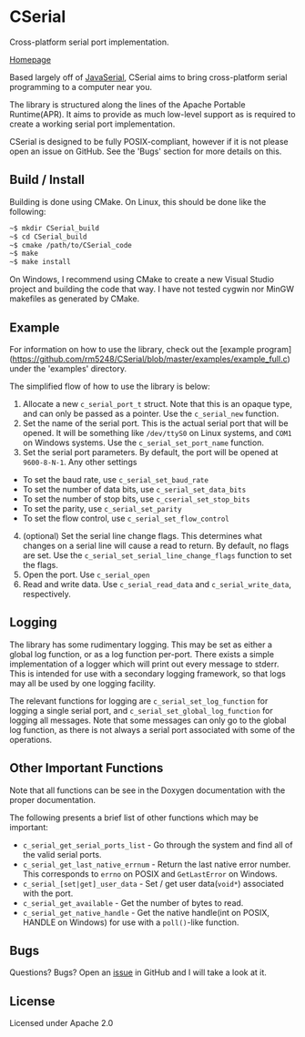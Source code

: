 # CSerial

Cross-platform serial port implementation.

[Homepage](http://programming.rm5248.com/projects/c-serial/)

Based largely off of [JavaSerial](https://github.com/rm5248/JavaSerial),
CSerial aims to bring cross-platform serial programming to a computer near you.

The library is structured along the lines of the Apache Portable Runtime(APR).
It aims to provide as much low-level support as is required to create a working
serial port implementation.

CSerial is designed to be fully POSIX-compliant, however if it is not please
open an issue on GitHub.  See the 'Bugs' section for more details on this.

## Build / Install

Building is done using CMake.  On Linux, this should be done like the 
following:

```bash
~$ mkdir CSerial_build
~$ cd CSerial_build
~$ cmake /path/to/CSerial_code
~$ make
~$ make install
```

On Windows, I recommend using CMake to create a new Visual Studio project and 
building the code that way.  I have not tested cygwin nor MinGW makefiles as 
generated by CMake.

## Example

For information on how to use the library, check out the [example program]
(https://github.com/rm5248/CSerial/blob/master/examples/example_full.c)
under the 'examples' directory.

The simplified flow of how to use the library is below:

1. Allocate a new `c_serial_port_t` struct.  Note that this is an opaque type,
and can only be passed as a pointer.  Use the `c_serial_new` function.
2. Set the name of the serial port.  This is the actual serial port that will 
be opened.  It will be something like `/dev/ttyS0` on Linux systems, and 
`COM1` on Windows systems.  Use the `c_serial_set_port_name` function.
3. Set the serial port parameters.  By default, the port will be opened at 
`9600-8-N-1`.  Any other settings 
  * To set the baud rate, use `c_serial_set_baud_rate`
  * To set the number of data bits, use `c_serial_set_data_bits`
  * To set the number of stop bits, use `c_cserial_set_stop_bits`
  * To set the parity, use `c_serial_set_parity`
  * To set the flow control, use `c_serial_set_flow_control`
4. (optional) Set the serial line change flags.  This determines what changes 
on a serial line will cause a read to return.  By default, no flags are set.
Use the `c_serial_set_serial_line_change_flags` function to set the flags.
5. Open the port.  Use `c_serial_open`
6. Read and write data.  Use `c_serial_read_data` and `c_serial_write_data`, 
respectively.

## Logging

The library has some rudimentary logging.  This may be set as either a global 
log function, or as a log function per-port.  There exists a simple 
implementation of a logger which will print out every message to stderr.  This 
is intended for use with a secondary logging framework, so that logs may all 
be used by one logging facility.

The relevant functions for logging are `c_serial_set_log_function` for logging 
a single serial port, and `c_serial_set_global_log_function` for logging 
all messages.  Note that some messages can only go to the global log function, 
as there is not always a serial port associated with some of the operations.

## Other Important Functions

Note that all functions can be see in the Doxygen documentation with 
the proper documentation.  

The following presents a brief list of other functions which may be 
important:

* `c_serial_get_serial_ports_list` - Go through the system and find all of 
the valid serial ports.
* `c_serial_get_last_native_errnum` - Return the last native error number.  
This corresponds to `errno` on POSIX and `GetLastError` on Windows.
* `c_serial_[set|get]_user_data` - Set / get user data(`void*`) associated 
with the port.
* `c_serial_get_available` - Get the number of bytes to read.
* `c_serial_get_native_handle` - Get the native handle(int on POSIX, HANDLE on 
Windows) for use with a `poll()`-like function.


## Bugs

Questions?  Bugs?  Open an [issue](https://github.com/rm5248/CSerial/issues)
 in GitHub and I will take a look at it.

## License
Licensed under Apache 2.0
